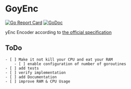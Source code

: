 # GoyEnc

[![Go Report Card](https://goreportcard.com/badge/github.com/poldi1405/GoyEnc)](https://goreportcard.com/report/github.com/poldi1405/GoyEnc)
[![GoDoc](https://godoc.org/github.com/poldi1405/GoyEnc?status.svg)](https://godoc.org/github.com/poldi1405/GoyEnc)

yEnc Encoder according to [the official specification](http://www.yenc.org/yenc-draft.1.3.txt)

## ToDo

	- [ ] Make it not kill your CPU and eat your RAM
		- [ ] enable configuration of number of goroutines
	- [ ] add tests
	- [ ] verify implementation
	- [ ] add Documentation
	- [ ] improve RAM & CPU Usage
